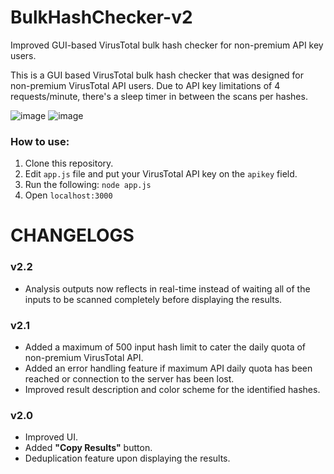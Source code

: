 # BulkHashChecker-v2
Improved GUI-based VirusTotal bulk hash checker for non-premium API key users.

This is a GUI based VirusTotal bulk hash checker that was designed for non-premium VirusTotal API users.
Due to API key limitations of 4 requests/minute, there's a sleep timer in between the scans per hashes.

![image](https://github.com/sscoconutree/BulkHashChecker-v2/assets/59388557/45150b80-4178-4abe-917b-fafac7684626)
![image](https://github.com/sscoconutree/BulkHashChecker-v2/assets/59388557/d23cee38-90a2-44c1-bbee-13220d5a4d8f)



<h3>How to use:</h3>

1. Clone this repository.
2. Edit ```app.js``` file and put your VirusTotal API key on the ```apikey``` field.
3. Run the following: ```node app.js```
4. Open ```localhost:3000```

# CHANGELOGS

<h3>v2.2</h3>

* Analysis outputs now reflects in real-time instead of waiting all of the inputs to be scanned completely before displaying the results.

<h3>v2.1</h3>

* Added a maximum of 500 input hash limit to cater the daily quota of non-premium VirusTotal API.
* Added an error handling feature if maximum API daily quota has been reached or connection to the server has been lost.
* Improved result description and color scheme for the identified hashes.

<h3>v2.0</h3>

* Improved UI.
* Added **"Copy Results"** button.
* Deduplication feature upon displaying the results.

